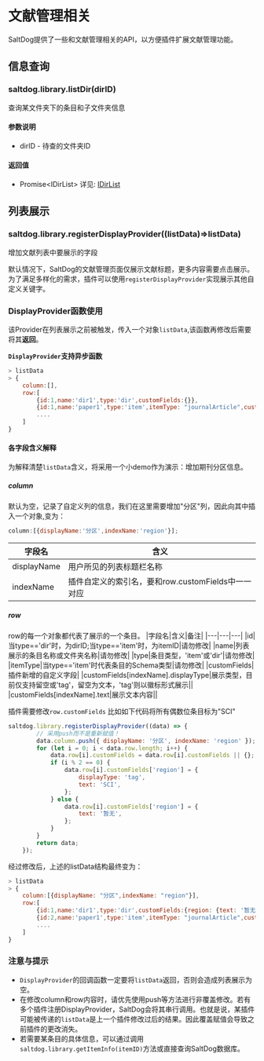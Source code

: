 # 文献管理相关

SaltDog提供了一些和文献管理相关的API，以方便插件扩展文献管理功能。
## 信息查询
### saltdog.library.listDir(dirID)
查询某文件夹下的条目和子文件夹信息
#### 参数说明
- dirID - 待查的文件夹ID
#### 返回值
- Promise\<IDirList\>  详见: [IDirList](zh-cn/api/types.md#IDirList)

## 列表展示
### saltdog.library.registerDisplayProvider((listData)=>listData)
增加文献列表中要展示的字段

默认情况下，SaltDog的文献管理页面仅展示文献标题，更多内容需要点击展示。为了满足多样化的需求，插件可以使用`registerDisplayProvider`实现展示其他自定义关键字。

### DisplayProvider函数使用
该Provider在列表展示之前被触发，传入一个对象`listData`,该函数再修改后需要将其**返回**。

**`DisplayProvider`支持异步函数**

```javascript
> listData
> {
    column:[],
    row:[
        {id:1,name:'dir1',type:'dir',customFields:{}},
        {id:1,name:'paper1',type:'item',itemType: "journalArticle",customFields:{}},
        ....
    ]
}
```
#### 各字段含义解释
为解释清楚`listData`含义，将采用一个小demo作为演示：增加期刊分区信息。
##### column
默认为空，记录了自定义列的信息，我们在这里需要增加"分区"列，因此向其中插入一个对象,变为：
```javascript
column:[{displayName:'分区',indexName:'region'}];
```
|字段名|含义|
|---|---|
|displayName|用户所见的列表标题栏名称|
|indexName|插件自定义的索引名，要和row.customFields中一一对应|
##### row
row的每一个对象都代表了展示的一个条目。
|字段名|含义|备注|
|---|---|---|
|id|当type=='dir'时，为dirID;当type=='item'时，为itemID|请勿修改|
|name|列表展示的条目名称或文件夹名称|请勿修改|
|type|条目类型，'item'或'dir'|请勿修改|
|itemType|当type=='item'时代表条目的Schema类型|请勿修改|
|customFields|插件新增的自定义字段|
|customFields[indexName].displayType|展示类型，目前仅支持留空或'tag'，留空为文本，'tag'则以徽标形式展示||
|customFields[indexName].text|展示文本内容||

插件需要修改`row.customFields`
比如如下代码将所有偶数位条目标为"SCI"
```javascript
saltdog.library.registerDisplayProvider((data) => {
        // 采用push而不是重新赋值！
        data.column.push({ displayName: '分区', indexName: 'region' });
        for (let i = 0; i < data.row.length; i++) {
            data.row[i].customFields = data.row[i].customFields || {};
            if (i % 2 == 0) {
                data.row[i].customFields['region'] = {
                    displayType: 'tag',
                    text: 'SCI',
                };
            } else {
                data.row[i].customFields['region'] = {
                    text: '暂无',
                };
            }
        }
        return data;
    });
```
经过修改后，上述的listData结构最终变为：
```javascript
> listData
> {
    column:[{displayName: "分区",indexName: "region"}],
    row:[
        {id:1,name:'dir1',type:'dir',customFields:{region: {text: '暂无'}}},
        {id:2,name:'paper1',type:'item',itemType: "journalArticle",customFields:{region: {displayType: 'tag', text: 'SCI'}}},
        ....
    ]
}
```
### 注意与提示
- `DisplayProvider`的回调函数一定要将`listData`返回，否则会造成列表展示为空。
- 在修改column和row内容时，请优先使用push等方法进行非覆盖修改。若有多个插件注册DisplayProvider，SaltDog会将其串行调用。也就是说，某插件可能被传递的`listData`是上一个插件修改过后的结果。因此覆盖赋值会导致之前插件的更改消失。
- 若需要某条目的具体信息，可以通过调用`saltdog.library.getItemInfo(itemID)`方法或直接查询SaltDog数据库。


